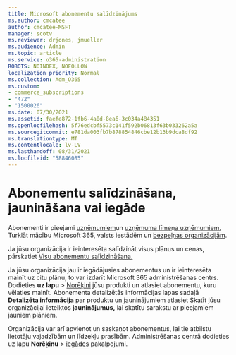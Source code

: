 ```yaml
---
title: Microsoft abonementu salīdzinājums
ms.author: cmcatee
author: cmcatee-MSFT
manager: scotv
ms.reviewer: drjones, jmueller
ms.audience: Admin
ms.topic: article
ms.service: o365-administration
ROBOTS: NOINDEX, NOFOLLOW
localization_priority: Normal
ms.collection: Adm_O365
ms.custom:
- commerce_subscriptions
- "472"
- "1500026"
ms.date: 07/30/2021
ms.assetid: faefe872-1fb6-4a0d-8ea6-3c034a484351
ms.openlocfilehash: 5f76edcbf5573c141f592b06813f63b033262a5a
ms.sourcegitcommit: e781da003fb7b878854846cbe12b13b9dca8df92
ms.translationtype: MT
ms.contentlocale: lv-LV
ms.lasthandoff: 08/31/2021
ms.locfileid: "58846085"
---
```

# <a name="compare-upgrade-or-purchase-subscriptions"></a>Abonementu salīdzināšana, jaunināšana vai iegāde
  
Abonementi ir pieejami [uzņēmumiem](https://www.microsoft.com/microsoft-365/business/compare-all-microsoft-365-business-products?tab=2&rtc=1)un [uzņēmuma līmeņa uzņēmumiem.](https://www.microsoft.com/microsoft-365/enterprise/compare-office-365-plans?rtc=1) Turklāt mācību Microsoft 365, valsts iestādēm [](https://www.microsoft.com/microsoft-365/academic/compare-office-365-education-plans?rtc=1&activetab=tab%3aprimaryr1)un [](https://www.microsoft.com/microsoft-365/government/compare-office-365-government-plans?rtc=1) [bezpeļņas organizācijām](https://www.microsoft.com/microsoft-365/nonprofit/office-365-nonprofit-plans-and-pricing?&rtc=1&activetab=tab%3aprimaryr1).
  
Ja jūsu organizācija ir ieinteresēta salīdzināt visus plānus un cenas, pārskatiet [Visu abonementu salīdzināšana.](https://www.microsoft.com/microsoft-365/enterprise/compare-office-365-plans?rtc=1)
  
Ja jūsu organizācija jau ir iegādājusies abonementus un ir ieinteresēta mainīt uz citu plānu, to var izdarīt Microsoft 365 administrēšanas centrs. Dodieties **uz lapu** \> [Norēķini](https://go.microsoft.com/fwlink/p/?linkid=842054) jūsu produkti un atlasiet abonementu, kuru vēlaties mainīt. Abonementa detalizētās informācijas lapas sadaļā **Detalizēta informācija** par produktu un jauninājumiem atlasiet Skatīt jūsu organizācijai ieteiktos **jauninājumus,** lai skatītu sarakstu ar pieejamiem jauniem plāniem.
  
Organizācija var arī apvienot un saskaņot abonementus, lai tie atbilstu lietotāju vajadzībām un līdzekļu prasībām. Administrēšanas centrā dodieties uz lapu **Norēķinu** \> [iegādes](https://go.microsoft.com/fwlink/p/?linkid=868433) pakalpojumi. 